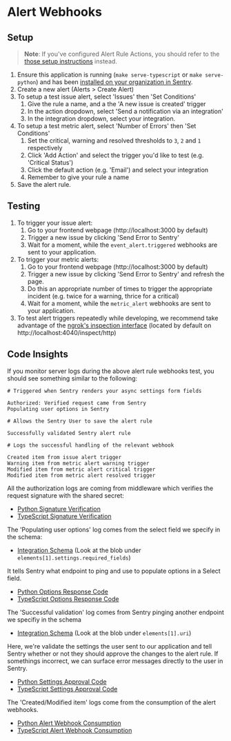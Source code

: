# Alert Webhooks

## Setup

> **Note**: If you've configured Alert Rule Actions, you should refer to the [those setup instructions](../ui-components/alert-rule-actions.md) instead.

1. Ensure this application is running (`make serve-typescript` or `make serve-python`) and has been [installed on your organization in Sentry](../installation.md).
2. Create a new alert (Alerts > Create Alert)
3. To setup a test issue alert, select 'Issues' then 'Set Conditions'
   1. Give the rule a name, and a the 'A new issue is created' trigger
   2. In the action dropdown, select 'Send a notification via an integration'
   3. In the integration dropdown, select your integration.
4. To setup a test metric alert, select 'Number of Errors' then 'Set Conditions'
   1. Set the critical, warning and resolved thresholds to `3`, `2` and `1` respectively
   2. Click 'Add Action' and select the trigger you'd like to test (e.g. 'Critical Status')
   3. Click the default action (e.g. 'Email') and select your integration
   4. Remember to give your rule a name
5. Save the alert rule.

## Testing

1. To trigger your issue alert:
   1. Go to your frontend webpage (http://localhost:3000 by default)
   2. Trigger a new issue by clicking 'Send Error to Sentry'
   3. Wait for a moment, while the `event_alert.triggered` webhooks are sent to your application.
2. To trigger your metric alerts:
   1. Go to your frontend webpage (http://localhost:3000 by default)
   2. Trigger a new issue by clicking 'Send Error to Sentry' and refresh the page.
   3. Do this an appropriate number of times to trigger the appropriate incident (e.g. twice for a warning, thrice for a critical)
   4. Wait for a moment, while the `metric_alert` webhooks are sent to your application.
3. To test alert triggers repeatedly while developing, we recommend take advantage of the [ngrok's inspection interface](https://ngrok.com/docs/secure-tunnels#inspecting-requests) (located by default on http://localhost:4040/inspect/http)


## Code Insights

If you monitor server logs during the above alert rule webhooks test, you should see something similar to the following:

```
# Triggered when Sentry renders your async settings form fields

Authorized: Verified request came from Sentry
Populating user options in Sentry

# Allows the Sentry User to save the alert rule

Successfully validated Sentry alert rule

# Logs the successful handling of the relevant webhook

Created item from issue alert trigger
Warning item from metric alert warning trigger
Modified item from metric alert critical trigger
Modified item from metric alert resolved trigger
```

All the authorization logs are coming from middleware which verifies the request signature with the shared secret:
   - [Python Signature Verification](../../backend-py/src/api/middleware/verify_sentry_signature.py)
   - [TypeScript Signature Verification](../../backend-ts/src/api/middleware/verifySentrySignature.ts) 

The 'Populating user options' log comes from the select field we specify in the schema:
   - [Integration Schema](../../integration-schema.json) (Look at the blob under `elements[1].settings.required_fields`)

It tells Sentry what endpoint to ping and use to populate options in a Select field.
   - [Python Options Response Code](../../backend-py/src/api/endpoints/sentry/options.py)
   - [TypeScript Options Response Code](../../backend-ts/src/api/sentry/options.ts)

The 'Successful validation' log comes from Sentry pinging another endpoint we specifiy in the schema
   - [Integration Schema](../../integration-schema.json) (Look at the blob under `elements[1].uri`)

Here, we're validate the settings the user sent to our application and tell Sentry whether or not they should approve the changes to the alert rule. If somethings incorrect, we can surface error messages directly to the user in Sentry.
   - [Python Settings Approval Code](../../backend-py/src/api/endpoints/sentry/alert_rule_action.py) 
   - [TypeScript Settings Approval Code](../../backend-ts/src/api/sentry/alertRuleAction.ts)

The 'Created/Modified item' logs come from the consumption of the alert webhooks. 
   - [Python Alert Webhook Consumption](../../backend-py/src/api/endpoints/sentry/handlers/alert_handler.py)
   - [TypeScript Alert Webhook Consumption](../../backend-ts/src/api/sentry/handlers/alertHandler.ts)